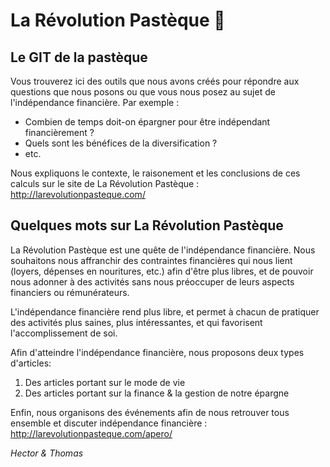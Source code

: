 # La Révolution Pastèque :watermelon:
## Le GIT de la pastèque
Vous trouverez ici des outils que nous avons créés pour répondre aux questions que nous posons ou que vous nous posez au sujet de l'indépendance financière. Par exemple :
- Combien de temps doit-on épargner pour être indépendant financièrement ?
- Quels sont les bénéfices de la diversification ?
- etc.

Nous expliquons le contexte, le raisonement et les conclusions de ces calculs sur le site de La Révolution Pastèque : http://larevolutionpasteque.com/

## Quelques mots sur La Révolution Pastèque
La Révolution Pastèque est une quête de l'indépendance financière. Nous souhaitons nous affranchir des contraintes financières qui nous lient (loyers, dépenses en nouritures, etc.) afin d'être plus libres, et de pouvoir nous adonner à des activités sans nous préoccuper de leurs aspects financiers ou rémunérateurs.

L'indépendance financière rend plus libre, et permet à chacun de pratiquer des activités plus saines, plus intéressantes, et qui favorisent l'accomplissement de soi.

Afin d'atteindre l'indépendance financière, nous proposons deux types d'articles:
1. Des articles portant sur le mode de vie
2. Des articles portant sur la finance & la gestion de notre épargne

Enfin, nous organisons des événements afin de nous retrouver tous ensemble et discuter indépendance financière : http://larevolutionpasteque.com/apero/

<i>Hector & Thomas</i>
